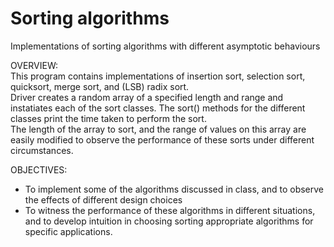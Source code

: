 # Sorting algorithms
Implementations of sorting algorithms with different asymptotic behaviours

OVERVIEW: 
<br>This program contains implementations of insertion sort, selection sort, quicksort, merge sort, and (LSB) radix sort. 
<br>Driver creates a random array of a specified length and range and instatiates each of the sort classes. The sort() methods for the different classes print 
the time taken to perform the sort. 
<br>The length of the array to sort, and the range of values on this array are easily modified to observe the performance of these sorts under different
 circumstances.

OBJECTIVES:
- To implement some of the algorithms discussed in class, and to observe the effects of different design choices
- To witness the performance of these algorithms in different situations, and to develop intuition in choosing sorting appropriate algorithms for specific applications.
